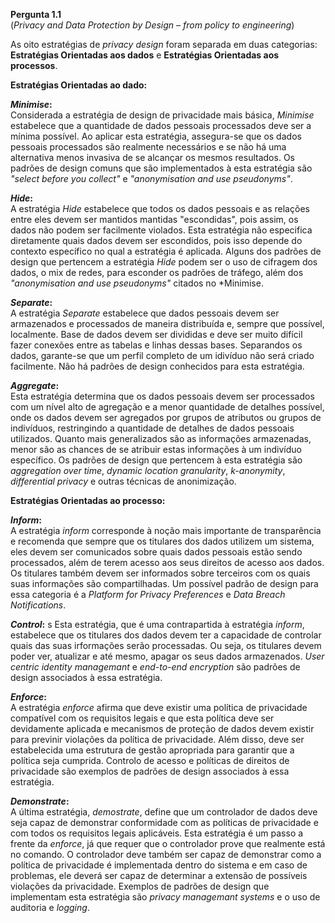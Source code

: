 **Pergunta 1.1**  
(*Privacy and Data Protection by Design – from policy to engineering*)  

As oito estratégias de *privacy design* foram separada em duas categorias: **Estratégias Orientadas aos dados** e **Estratégias Orientadas aos processos**.  

**Estratégias Orientadas ao dado:**  

***Minimise*:**  
Considerada a estratégia de design de privacidade mais básica, *Minimise* estabelece que a quantidade de dados pessoais processados deve ser a mínima possível. Ao aplicar esta estratégia, assegura-se que os dados pessoais processados são realmente necessários e se não há uma alternativa menos invasiva de se alcançar os mesmos resultados. Os padrões de design comuns que são implementados à esta estratégia são *"select before you collect"* e *"anonymisation and use pseudonyms"*.  

***Hide*:**  
A estratégia *Hide* estabelece que todos os dados pessoais e as relações entre eles devem ser mantidos mantidas "escondidas", pois assim, os dados não podem ser facilmente violados. Esta estratégia não especifica diretamente quais dados devem ser escondidos, pois isso depende do contexto específico no qual a estratégia é aplicada. Alguns dos padrões de design que pertencem a estratégia *Hide* podem ser o uso de cifragem dos dados, o mix de redes, para esconder os padrões de tráfego, além dos *"anonymisation and use pseudonyms"* citados no *Minimise.


***Separate*:**  
A estratégia *Separate* estabelece que dados pessoais devem ser armazenados e processados de maneira distribuída e, sempre que possível, localmente. Base de dados devem ser divididas e deve ser muito difícil fazer conexões entre as tabelas e linhas dessas bases. Separandos os dados, garante-se que um perfil completo de um idivíduo não será criado facilmente. Não há padrões de design conhecidos para esta estratégia.

***Aggregate*:**  
Esta estratégia determina que os dados pessoais devem ser processados com um nível alto de agregação e a menor quantidade de detalhes possível, onde os dados devem ser agregados por grupos de atributos ou grupos de indivíduos, restringindo a quantidade de detalhes de dados pessoais utilizados. Quanto mais generalizados são as informações armazenadas, menor são as chances de se atribuir estas informações à um indivíduo específico. Os padrões de design que pertencem à esta estratégia são *aggregation over time*, *dynamic location granularity*, *k-anonymity*, *differential privacy* e outras técnicas de anonimização.

**Estratégias Orientadas ao processo:**  

***Inform*:**  
A estratégia *inform* corresponde à noção mais importante de transparência e recomenda que sempre que os titulares dos dados utilizem um sistema, eles devem ser comunicados sobre quais dados pessoais estão sendo processados, além de terem acesso aos seus direitos de acesso aos dados. Os titulares também devem ser informados sobre terceiros com os quais suas informações são compartilhadas. Um possível padrão de design para essa categoria é a *Platform for Privacy Preferences* e *Data Breach Notifications*.


***Control*:**  s
Esta estratégia, que é uma contrapartida à estratégia *inform*, estabelece que os titulares dos dados devem ter a capacidade de controlar quais das suas irformações serão processadas. Ou seja, os titulares devem poder ver, atualizar e até mesmo, apagar os seus dados armazenados. *User centric identity managemant* e *end-to-end encryption* são padrões de design associados à essa estratégia.


***Enforce*:**  
A estratégia *enforce* afirma que deve existir uma política de privacidade compatível com os requisitos legais e que esta política deve ser devidamente aplicada e mecanismos de proteção de dados devem existir para previnir violações da política de privacidade. Além disso, deve ser estabelecida uma estrutura de gestão apropriada para garantir que a política seja cumprida. Controlo de acesso e políticas de direitos de privacidade são exemplos de padrões de design associados à essa estratégia.


***Demonstrate*:**  
A última estratégia, *demostrate*, define que um controlador de dados deve seja capaz de demonstrar conformidade com as políticas de privacidade e com todos os requisitos legais aplicáveis. Esta estratégia é um passo a frente da *enforce*, já que requer que o controlador prove que realmente está no comando. O controlador deve também ser capaz de demonstrar como a política de privacidade é implementada dentro do sistema e em caso de problemas, ele deverá ser capaz de determinar a extensão de possíveis violações da privacidade. Exemplos de padrões de design que implementam esta estratégia são *privacy managemant systems* e o uso de auditoria e *logging*.

